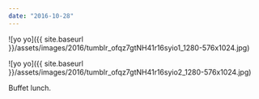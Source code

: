 ```yaml
---
date: "2016-10-28"
---
```


![yo yo]({{ site.baseurl }}/assets/images/2016/tumblr_ofqz7gtNH41r16syio1_1280-576x1024.jpg)

![yo yo]({{ site.baseurl }}/assets/images/2016/tumblr_ofqz7gtNH41r16syio2_1280-576x1024.jpg)

Buffet lunch.

